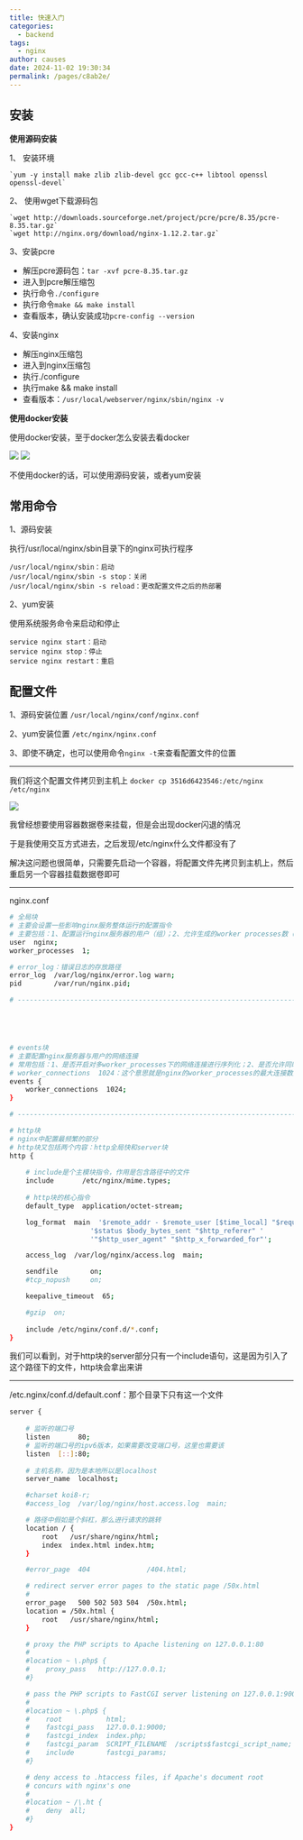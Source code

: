 ```yaml
---
title: 快速入门
categories: 
  - backend
tags: 
  - nginx
author: causes
date: 2024-11-02 19:30:34
permalink: /pages/c8ab2e/
---
```


## 安装


**使用源码安装**



1、 安装环境
    
    `yum -y install make zlib zlib-devel gcc gcc-c++ libtool openssl openssl-devel`

2、 使用wget下载源码包

    `wget http://downloads.sourceforge.net/project/pcre/pcre/8.35/pcre-8.35.tar.gz`
    `wget http://nginx.org/download/nginx-1.12.2.tar.gz`

3、安装pcre

- 解压pcre源码包：`tar -xvf pcre-8.35.tar.gz`
- 进入到pcre解压缩包
- 执行命令`./configure`
- 执行命令`make && make install`
- 查看版本，确认安装成功`pcre-config --version`

4、安装nginx

- 解压nginx压缩包
- 进入到nginx压缩包
- 执行./configure
- 执行make && make install
- 查看版本：`/usr/local/webserver/nginx/sbin/nginx -v`

**使用docker安装**

使用docker安装，至于docker怎么安装去看docker



![](https://img2020.cnblogs.com/blog/2043786/202101/2043786-20210106193159559-218913153.png)
![](https://img2020.cnblogs.com/blog/2043786/202101/2043786-20210106193159741-676371814.png)

不使用docker的话，可以使用源码安装，或者yum安装

## 常用命令


1、源码安装

执行/usr/local/nginx/sbin目录下的nginx可执行程序

    /usr/local/nginx/sbin：启动
    /usr/local/nginx/sbin -s stop：关闭
    /usr/local/nginx/sbin -s reload：更改配置文件之后的热部署

2、yum安装

使用系统服务命令来启动和停止

    service nginx start：启动
    service nginx stop：停止
    service nginx restart：重启

## 配置文件


1、源码安装位置 `/usr/local/nginx/conf/nginx.conf`

2、yum安装位置 `/etc/nginx/nginx.conf`

3、即使不确定，也可以使用命令`nginx -t`来查看配置文件的位置

---

我们将这个配置文件拷贝到主机上 `docker cp 3516d6423546:/etc/nginx /etc/nginx`

![](https://img2020.cnblogs.com/blog/2043786/202101/2043786-20210106193200044-546630067.png)

我曾经想要使用容器数据卷来挂载，但是会出现docker闪退的情况

于是我使用交互方式进去，之后发现/etc/nginx什么文件都没有了

解决这问题也很简单，只需要先启动一个容器，将配置文件先拷贝到主机上，然后重启另一个容器挂载数据卷即可

---

nginx.conf

```bash
# 全局块
# 主要会设置一些影响nginx服务整体运行的配置指令
# 主要包括：1、配置运行nginx服务器的用户（组）；2、允许生成的worker processes数（处理并发的数量）；3、进程pid存放路径；4、日志存放路径；5、类型和配置文件的引入
user  nginx;
worker_processes  1;

# error_log：错误日志的存放路径
error_log  /var/log/nginx/error.log warn;
pid        /var/run/nginx.pid;

# ---------------------------------------------------------------------





# events块
# 主要配置nginx服务器与用户的网络连接
# 常用包括：1、是否开启对多worker_processes下的网络连接进行序列化；2、是否允许同时接收多个网络连接；3、选取哪种事件驱动模型来处理连接请求；4、每个worker_processes可以同时支持的最大连接数
# worker_connections  1024：这个意思就是nginx的worker_processes的最大连接数是1024
events {
    worker_connections  1024;
}

# ---------------------------------------------------------------------

# http块
# nginx中配置最频繁的部分
# http块又包括两个内容：http全局快和server块
http {
    
    # include是个主模块指令，作用是包含路径中的文件
    include       /etc/nginx/mime.types;
    
    # http块的核心指令
    default_type  application/octet-stream;

    log_format  main  '$remote_addr - $remote_user [$time_local] "$request" '
                    '$status $body_bytes_sent "$http_referer" '
                    '"$http_user_agent" "$http_x_forwarded_for"';

    access_log  /var/log/nginx/access.log  main;

    sendfile        on;
    #tcp_nopush     on;

    keepalive_timeout  65;

    #gzip  on;
    
    include /etc/nginx/conf.d/*.conf;
}
```

我们可以看到，对于http块的server部分只有一个include语句，这是因为引入了这个路径下的文件，http块会拿出来讲

---

/etc.nginx/conf.d/default.conf：那个目录下只有这一个文件

```bash
server {
	
	# 监听的端口号
    listen       80;
    # 监听的端口号的ipv6版本，如果需要改变端口号，这里也需要该
    listen  [::]:80;
    
    # 主机名称，因为是本地所以是localhost
    server_name  localhost;

    #charset koi8-r;
    #access_log  /var/log/nginx/host.access.log  main;

	# 路径中假如是个斜杠，那么进行请求的跳转
    location / {
        root   /usr/share/nginx/html;
        index  index.html index.htm;
    }

    #error_page  404              /404.html;

    # redirect server error pages to the static page /50x.html
    #
    error_page   500 502 503 504  /50x.html;
    location = /50x.html {
        root   /usr/share/nginx/html;
    }

    # proxy the PHP scripts to Apache listening on 127.0.0.1:80
    #
    #location ~ \.php$ {
    #    proxy_pass   http://127.0.0.1;
    #}

    # pass the PHP scripts to FastCGI server listening on 127.0.0.1:9000
    #
    #location ~ \.php$ {
    #    root           html;
    #    fastcgi_pass   127.0.0.1:9000;
    #    fastcgi_index  index.php;
    #    fastcgi_param  SCRIPT_FILENAME  /scripts$fastcgi_script_name;
    #    include        fastcgi_params;
    #}

    # deny access to .htaccess files, if Apache's document root
    # concurs with nginx's one
    #
    #location ~ /\.ht {
    #    deny  all;
    #}
}
```
